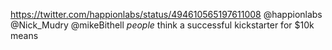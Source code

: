 https://twitter.com/happionlabs/status/494610565197611008 @happionlabs @Nick_Mudry @mikeBithell *people* think a successful kickstarter for $10k means 